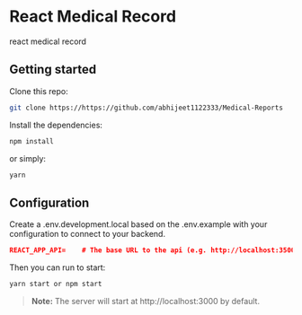 # React Medical Record

 react medical record 

## Getting started

Clone this repo:

```bash
git clone https://https://github.com/abhijeet1122333/Medical-Reports
```

Install the dependencies:

```bash
npm install
```

or simply:

```bash
yarn
```

## Configuration

Create a .env.development.local based on the .env.example with your configuration to connect to your backend.

```json
REACT_APP_API=    # The base URL to the api (e.g. http://localhost:3500)
```

Then you can run to start:

```bash
yarn start or npm start
```

> **Note:** The server will start at http://localhost:3000 by default.



